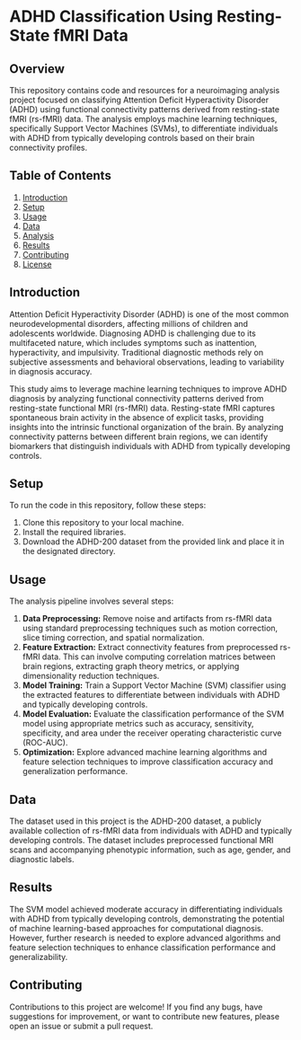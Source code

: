 # ADHD Classification Using Resting-State fMRI Data

## Overview
This repository contains code and resources for a neuroimaging analysis project focused on classifying Attention Deficit Hyperactivity Disorder (ADHD) using functional connectivity patterns derived from resting-state fMRI (rs-fMRI) data. The analysis employs machine learning techniques, specifically Support Vector Machines (SVMs), to differentiate individuals with ADHD from typically developing controls based on their brain connectivity profiles.

## Table of Contents
1. [Introduction](#introduction)
2. [Setup](#setup)
3. [Usage](#usage)
4. [Data](#data)
5. [Analysis](#analysis)
6. [Results](#results)
7. [Contributing](#contributing)
8. [License](#license)

## Introduction
Attention Deficit Hyperactivity Disorder (ADHD) is one of the most common neurodevelopmental disorders, affecting millions of children and adolescents worldwide. Diagnosing ADHD is challenging due to its multifaceted nature, which includes symptoms such as inattention, hyperactivity, and impulsivity. Traditional diagnostic methods rely on subjective assessments and behavioral observations, leading to variability in diagnosis accuracy.

This study aims to leverage machine learning techniques to improve ADHD diagnosis by analyzing functional connectivity patterns derived from resting-state functional MRI (rs-fMRI) data. Resting-state fMRI captures spontaneous brain activity in the absence of explicit tasks, providing insights into the intrinsic functional organization of the brain. By analyzing connectivity patterns between different brain regions, we can identify biomarkers that distinguish individuals with ADHD from typically developing controls.

## Setup
To run the code in this repository, follow these steps:
1. Clone this repository to your local machine.
2. Install the required libraries.
3. Download the ADHD-200 dataset from the provided link and place it in the designated directory.

## Usage
The analysis pipeline involves several steps:
1. **Data Preprocessing:** Remove noise and artifacts from rs-fMRI data using standard preprocessing techniques such as motion correction, slice timing correction, and spatial normalization.
2. **Feature Extraction:** Extract connectivity features from preprocessed rs-fMRI data. This can involve computing correlation matrices between brain regions, extracting graph theory metrics, or applying dimensionality reduction techniques.
3. **Model Training:** Train a Support Vector Machine (SVM) classifier using the extracted features to differentiate between individuals with ADHD and typically developing controls.
4. **Model Evaluation:** Evaluate the classification performance of the SVM model using appropriate metrics such as accuracy, sensitivity, specificity, and area under the receiver operating characteristic curve (ROC-AUC).
5. **Optimization:** Explore advanced machine learning algorithms and feature selection techniques to improve classification accuracy and generalization performance.

## Data
The dataset used in this project is the ADHD-200 dataset, a publicly available collection of rs-fMRI data from individuals with ADHD and typically developing controls. The dataset includes preprocessed functional MRI scans and accompanying phenotypic information, such as age, gender, and diagnostic labels.


## Results
The SVM model achieved moderate accuracy in differentiating individuals with ADHD from typically developing controls, demonstrating the potential of machine learning-based approaches for computational diagnosis. However, further research is needed to explore advanced algorithms and feature selection techniques to enhance classification performance and generalizability.

## Contributing
Contributions to this project are welcome! If you find any bugs, have suggestions for improvement, or want to contribute new features, please open an issue or submit a pull request.


